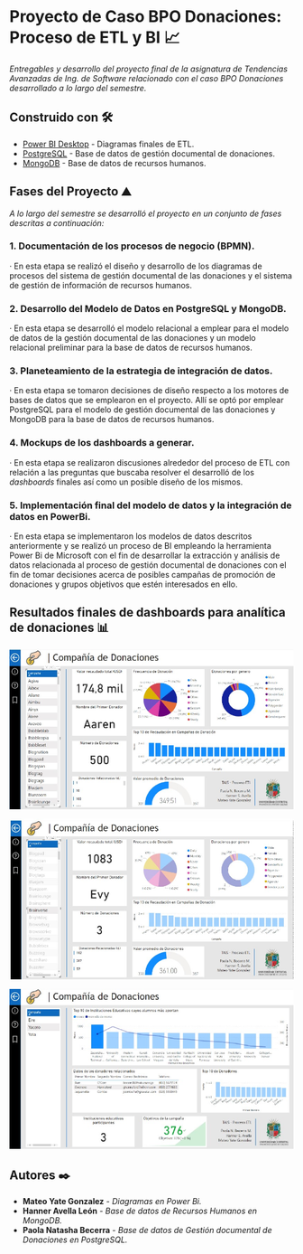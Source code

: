 # Proyecto de Caso BPO Donaciones: Proceso de ETL y BI 📈

_Entregables y desarrollo del proyecto final de la asignatura de Tendencias Avanzadas de Ing. de Software relacionado con el caso BPO Donaciones desarrollado a lo largo del semestre._

## Construido con 🛠️

* [Power BI Desktop](https://powerbi.microsoft.com/es-es/desktop/) - Diagramas finales de ETL.
* [PostgreSQL](https://www.postgresql.org/) - Base de datos de gestión documental de donaciones.
* [MongoDB](https://www.mongodb.com/es) - Base de datos de recursos humanos.

## Fases del Proyecto ⛰️

_A lo largo del semestre se desarrolló el proyecto en un conjunto de fases descritas a continuación:_

### 1. Documentación de los procesos de negocio (BPMN).

· En esta etapa se realizó el diseño y desarrollo de los diagramas de procesos del sistema de gestión documental de las donaciones y el sistema de gestión de información de recursos humanos.

### 2. Desarrollo del Modelo de Datos en PostgreSQL y MongoDB.

· En esta etapa se desarrolló el modelo relacional a emplear para el modelo de datos de la gestión documental de las donaciones y un modelo relacional preliminar para la base de datos de recursos humanos.

### 3. Planeteamiento de la estrategia de integración de datos.

· En esta etapa se tomaron decisiones de diseño respecto a los motores de bases de datos que se emplearon en el proyecto. Allí se optó por emplear PostgreSQL para el modelo de gestión documental de las donaciones y MongoDB para la base de datos de recursos humanos. 

### 4. Mockups de los dashboards a generar.

· En esta etapa se realizaron discusiones alrededor del proceso de ETL con relación a las preguntas que buscaba resolver el desarrolló de los _dashboards_ finales así como un posible diseño de los mismos.

### 5. Implementación final del modelo de datos y la integración de datos en PowerBi.

· En esta etapa se implementaron los modelos de datos descritos anteriormente y se realizó un proceso de BI empleando la herramienta Power Bi de Microsoft con el fin de desarrollar la extracción y análisis de datos relacionada al proceso de gestión documental de donaciones con el fin de tomar decisiones acerca de posibles campañas de promoción de donaciones y grupos objetivos que estén interesados en ello.

## Resultados finales de dashboards para analítica de donaciones 📊

![Dashboard 1](https://github.com/mateoyateg/DonacionesBI/blob/main/img/dash1.jpg)

![Dashboard 2](https://github.com/mateoyateg/DonacionesBI/blob/main/img/dash2.jpg)

![Dashboard 3](https://github.com/mateoyateg/DonacionesBI/blob/main/img/dash3.jpg)

## Autores ✒️


* **Mateo Yate Gonzalez** - *Diagramas en Power Bi.*
* **Hanner Avella León** - *Base de datos de Recursos Humanos en MongoDB.*
* **Paola Natasha Becerra** - *Base de datos de Gestión documental de Donaciones en PostgreSQL.*

